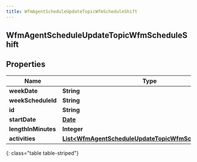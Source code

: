 ```yaml
---
title: WfmAgentScheduleUpdateTopicWfmScheduleShift
---
```

## WfmAgentScheduleUpdateTopicWfmScheduleShift


## Properties

| Name | Type | Description | Notes |
| ------------ | ------------- | ------------- | ------------- |
| **weekDate** | <!----><!---->**String**<!----> |  |  [optional] |
| **weekScheduleId** | <!----><!---->**String**<!----> |  |  [optional] |
| **id** | <!----><!---->**String**<!----> |  |  [optional] |
| **startDate** | <!----><!---->[**Date**](Date.html)<!----> |  |  [optional] |
| **lengthInMinutes** | <!----><!---->**Integer**<!----> |  |  [optional] |
| **activities** | <!----><!---->[**List&lt;WfmAgentScheduleUpdateTopicWfmScheduleActivity&gt;**](WfmAgentScheduleUpdateTopicWfmScheduleActivity.html)<!----> |  |  [optional] |
{: class="table table-striped"}



